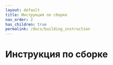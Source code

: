 ```yaml
---
layout: default
title: Инструкция по сборке
nav_order: 2
has_children: true
permalink: /docs/building_instruction
---
```


# Инструкция по сборке
